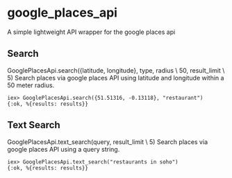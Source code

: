# google_places_api

A simple lightweight API wrapper for the google places api

  ## Search
  GooglePlacesApi.search({latitude, longitude}, type, radius \\ 50, result_limit \\ 5)
  Search places via google places API using latitude and longitude within a 50 meter radius.

    iex> GooglePlacesApi.search({51.51316, -0.13118}, "restaurant")
    {:ok, %{results: results}}

  ## Text Search
  GooglePlacesApi.text_search(query, result_limit \\ 5)
  Search places via google places API using a query string.


    iex> GooglePlacesApi.text_search("restaurants in soho")
    {:ok, %{results: results}}

